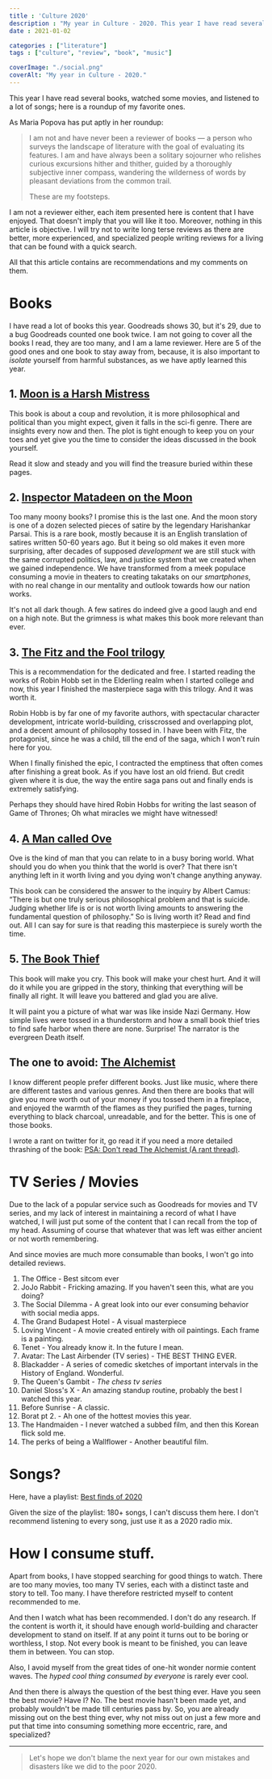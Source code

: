 ```yaml
---
title : 'Culture 2020'
description : "My year in Culture - 2020. This year I have read several books, watched some movies and listened to a lot of songs; Here is a roundup of my favorite ones."
date : 2021-01-02

categories : ["literature"]
tags : ["culture", "review", "book", "music"]

coverImage: "./social.png"
coverAlt: "My year in Culture - 2020."
---
```


This year I have read several books, watched some movies, and listened to a lot of songs; here is a roundup of my favorite ones.

As Maria Popova has put aptly in her roundup:

> I am not and have never been a reviewer of books — a person who surveys the landscape of literature with the goal of evaluating its features. I am and have always been a solitary sojourner who relishes curious excursions hither and thither, guided by a thoroughly subjective inner compass, wandering the wilderness of words by pleasant deviations from the common trail.
>
> These are my footsteps.

I am not a reviewer either, each item presented here is content that I have enjoyed. That doesn't imply that you will like it too. Moreover, nothing in this article is objective. I will try not to write long terse reviews as there are better, more experienced, and specialized people writing reviews for a living that can be found with a quick search.

All that this article contains are recommendations and my comments on them.

# Books

I have read a lot of books this year. Goodreads shows 30, but it's 29, due to a bug Goodreads counted one book twice. I am not going to cover all the books I read, they are too many, and I am a lame reviewer. Here are 5 of the good ones and one book to stay away from, because, it is also important to _isolate_ yourself from harmful substances, as we have aptly learned this year.

## 1. [Moon is a Harsh Mistress](https://www.goodreads.com/book/show/16690.The_Moon_Is_a_Harsh_Mistress)

This book is about a coup and revolution, it is more philosophical and political than you might expect, given it falls in the sci-fi genre. There are insights every now and then. The plot is tight enough to keep you on your toes and yet give you the time to consider the ideas discussed in the book yourself.

Read it slow and steady and you will find the treasure buried within these pages.

## 2. [Inspector Matadeen on the Moon](https://www.goodreads.com/book/show/3852305-inspector-matadeen-on-the-moon)

Too many moony books? I promise this is the last one. And the moon story is one of a dozen selected pieces of satire by the legendary Harishankar Parsai. This is a rare book, mostly because it is an English translation of satires written 50-60 years ago. But it being so old makes it even more surprising, after decades of supposed _development_ we are still stuck with the same corrupted politics, law, and justice system that we created when we gained independence. We have transformed from a meek populace consuming a movie in theaters to creating takataks on our _smartphones_, with no real change in our mentality and outlook towards how our nation works.

It's not all dark though. A few satires do indeed give a good laugh and end on a high note. But the grimness is what makes this book more relevant than ever.

## 3. [The Fitz and the Fool trilogy](https://www.goodreads.com/series/114440-fitz-and-the-fool)

This is a recommendation for the dedicated and free. I started reading the works of Robin Hobb set in the Elderling realm when I started college and now, this year I finished the masterpiece saga with this trilogy. And it was worth it.

Robin Hobb is by far one of my favorite authors, with spectacular character development, intricate world-building, crisscrossed and overlapping plot, and a decent amount of philosophy tossed in. I have been with Fitz, the protagonist, since he was a child, till the end of the saga, which I won't ruin here for you.

When I finally finished the epic, I contracted the emptiness that often comes after finishing a great book. As if you have lost an old friend. But credit given where it is due, the way the entire saga pans out and finally ends is extremely satisfying.

Perhaps they should have hired Robin Hobbs for writing the last season of Game of Thrones; Oh what miracles we might have witnessed!

## 4. [A Man called Ove](https://www.goodreads.com/book/show/18774964-a-man-called-ove)

Ove is the kind of man that you can relate to in a busy boring world. What should you do when you think that the world is over? That there isn't anything left in it worth living and you dying won't change anything anyway.

This book can be considered the answer to the inquiry by Albert Camus: “There is but one truly serious philosophical problem and that is suicide. Judging whether life is or is not worth living amounts to answering the fundamental question of philosophy.” So is living worth it? Read and find out. All I can say for sure is that reading this masterpiece is surely worth the time.

## 5. [The Book Thief](https://www.goodreads.com/book/show/19063.The_Book_Thief)

This book will make you cry. This book will make your chest hurt. And it will do it while you are gripped in the story, thinking that everything will be finally all right. It will leave you battered and glad you are alive.

It will paint you a picture of what war was like inside Nazi Germany. How simple lives were tossed in a thunderstorm and how a small book thief tries to find safe harbor when there are none. Surprise! The narrator is the evergreen Death itself.

## The one to avoid: [The Alchemist](https://www.goodreads.com/book/show/18144590-the-alchemist)

I know different people prefer different books. Just like music, where there are different tastes and various genres. And then there are books that will give you more worth out of your money if you tossed them in a fireplace, and enjoyed the warmth of the flames as they purified the pages, turning everything to black charcoal, unreadable, and for the better. This is one of those books.

I wrote a rant on twitter for it, go read it if you need a more detailed thrashing of the book: [PSA: Don't read The Alchemist (A rant thread)](https://twitter.com/xypnox/status/1277127044803858432).

# TV Series / Movies

Due to the lack of a popular service such as Goodreads for movies and TV series, and my lack of interest in maintaining a record of what I have watched, I will just put some of the content that I can recall from the top of my head. Assuming of course that whatever that was left was either ancient or not worth remembering.

And since movies are much more consumable than books, I won't go into detailed reviews.

1. The Office - Best sitcom ever
2. JoJo Rabbit - Fricking amazing. If you haven't seen this, what are you doing?
3. The Social Dilemma - A great look into our ever consuming behavior with social media apps.
4. The Grand Budapest Hotel - A visual masterpiece
5. Loving Vincent - A movie created entirely with oil paintings. Each frame is a painting.
6. Tenet - You already know it. In the future I mean.
7. Avatar: The Last Airbender (TV series) - THE BEST THING EVER.
8. Blackadder - A series of comedic sketches of important intervals in the History of England. Wonderful.
9. The Queen's Gambit - _The chess tv series_
10. Daniel Sloss's X - An amazing standup routine, probably the best I watched this year.
11. Before Sunrise - A classic.
12. Borat pt 2. - Ah one of the hottest movies this year.
13. The Handmaiden - I never watched a subbed film, and then this Korean flick sold me.
14. The perks of being a Wallflower - Another beautiful film.

# Songs?

Here, have a playlist: [Best finds of 2020](https://open.spotify.com/playlist/0684rk4NGsNZemX16lzpV1?si=HYl4cvVzRTu6ZJUZlmBv6w)

Given the size of the playlist: 180+ songs, I can't discuss them here. I don't recommend listening to every song, just use it as a 2020 radio mix.

# How I consume stuff.

Apart from books, I have stopped searching for good things to watch. There are too many movies, too many TV series, each with a distinct taste and story to tell. Too many. I have therefore restricted myself to content recommended to me.

And then I watch what has been recommended. I don't do any research. If the content is worth it, it should have enough world-building and character development to stand on itself. If at any point it turns out to be boring or worthless, I stop. Not every book is meant to be finished, you can leave them in between. You can stop.

Also, I avoid myself from the great tides of one-hit wonder normie content waves. The _hyped cool thing consumed by everyone_ is rarely ever cool.

And then there is always the question of the best thing ever. Have you seen the best movie? Have I? No. The best movie hasn't been made yet, and probably wouldn't be made till centuries pass by. So, you are already missing out on the best thing ever, why not miss out on just a few more and put that time into consuming something more eccentric, rare, and specialized?

---

> Let's hope we don't blame the next year for our own mistakes and disasters like we did to the poor 2020.
